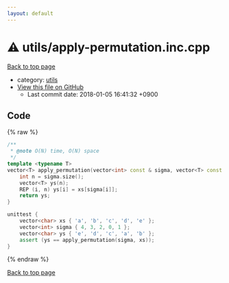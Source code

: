 ```yaml
---
layout: default
---
```


<!-- mathjax config similar to math.stackexchange -->
<script type="text/javascript" async
  src="https://cdnjs.cloudflare.com/ajax/libs/mathjax/2.7.5/MathJax.js?config=TeX-MML-AM_CHTML">
</script>
<script type="text/x-mathjax-config">
  MathJax.Hub.Config({
    TeX: { equationNumbers: { autoNumber: "AMS" }},
    tex2jax: {
      inlineMath: [ ['$','$'] ],
      processEscapes: true
    },
    "HTML-CSS": { matchFontHeight: false },
    displayAlign: "left",
    displayIndent: "2em"
  });
</script>

<script type="text/javascript" src="https://cdnjs.cloudflare.com/ajax/libs/jquery/3.4.1/jquery.min.js"></script>
<script src="https://cdn.jsdelivr.net/npm/jquery-balloon-js@1.1.2/jquery.balloon.min.js" integrity="sha256-ZEYs9VrgAeNuPvs15E39OsyOJaIkXEEt10fzxJ20+2I=" crossorigin="anonymous"></script>
<script type="text/javascript" src="../../assets/js/copy-button.js"></script>
<link rel="stylesheet" href="../../assets/css/copy-button.css" />


# :warning: utils/apply-permutation.inc.cpp

<a href="../../index.html">Back to top page</a>

* category: <a href="../../index.html#2b3583e6e17721c54496bd04e57a0c15">utils</a>
* <a href="{{ site.github.repository_url }}/blob/master/utils/apply-permutation.inc.cpp">View this file on GitHub</a>
    - Last commit date: 2018-01-05 16:41:32 +0900




## Code

{% raw %}
```cpp
/**
 * @note O(N) time, O(N) space
 */
template <typename T>
vector<T> apply_permutation(vector<int> const & sigma, vector<T> const & xs) {
    int n = sigma.size();
    vector<T> ys(n);
    REP (i, n) ys[i] = xs[sigma[i]];
    return ys;
}

unittest {
    vector<char> xs { 'a', 'b', 'c', 'd', 'e' };
    vector<int> sigma { 4, 3, 2, 0, 1 };
    vector<char> ys { 'e', 'd', 'c', 'a', 'b' };
    assert (ys == apply_permutation(sigma, xs));
}

```
{% endraw %}

<a href="../../index.html">Back to top page</a>

